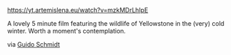 https://yt.artemislena.eu/watch?v=mzkMDrLhIpE

A lovely 5 minute film featuring the wildlife of Yellowstone in the (very) cold winter. Worth a moment's contemplation.

via [Guido Schmidt](https://phanpy.social/#/hachyderm.io/s/111811256667554354)